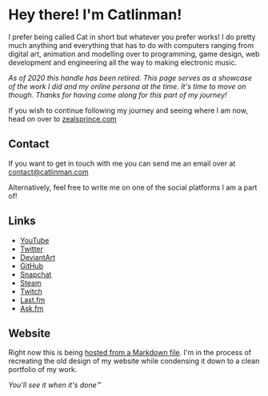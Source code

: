 # Hey there! I'm Catlinman! #

I prefer being called Cat in short but whatever you prefer works! I do pretty much anything and everything that has to do with computers ranging from digital art, animation and modelling over to programming, game design, web development and engineering all the way to making electronic music.

_As of 2020 this handle has been retired. This page serves as a showcase of the work I did and my online persona at the time. It's time to move on though. Thanks for having come along for this part of my journey!_

If you wish to continue following my journey and seeing where I am now, head on over to [zealsprince.com](https://zealsprince.com)

## Contact ##

If you want to get in touch with me you can send me an email over at [contact@catlinman.com](mailto:contact@catlinman.com)

Alternatively, feel free to write me on one of the social platforms I am a part of!

## Links ##

- [YouTube](https://youtube.com/catlinman)
- [Twitter](https://twitter.com/catllnman)
- [DeviantArt](https://catlinman.deviantart.com/)
- [GitHub](https://github.com/catlinman)
- [Snapchat](https://snapchat.com/add/catlinman)
- [Steam](https://steamcommunity.com/id/catlinman)
- [Twitch](https://twitch.tv/catlinman)
- [Last.fm](https://last.fm/user/catlinman)
- [Ask.fm](https://ask.fm/catlinman)

## Website ##

Right now this is being [hosted from a Markdown file](https://github.com/catlinman/catlinman.com/). I'm in the process of recreating the old design of my website while condensing it down to a clean portfolio of my work.

_You'll see it when it's done™️_
